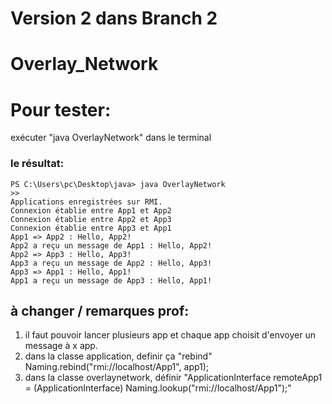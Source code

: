 # Version 2 dans Branch 2
# Overlay_Network
# Pour tester:
exécuter "java OverlayNetwork" dans le terminal 
### le résultat: 
```shell
PS C:\Users\pc\Desktop\java> java OverlayNetwork
>> 
Applications enregistrées sur RMI.
Connexion établie entre App1 et App2
Connexion établie entre App2 et App3
Connexion établie entre App3 et App1
App1 => App2 : Hello, App2!
App2 a reçu un message de App1 : Hello, App2!
App2 => App3 : Hello, App3!
App3 a reçu un message de App2 : Hello, App3!
App3 => App1 : Hello, App1!
App1 a reçu un message de App3 : Hello, App1!
```
## à changer / remarques prof:
1. il faut pouvoir lancer plusieurs app et chaque app choisit d'envoyer un message à x app.
2. dans la classe application, definir ça "rebind"     Naming.rebind("rmi://localhost/App1", app1);
3. dans la classe overlaynetwork, définir "ApplicationInterface remoteApp1 = (ApplicationInterface) Naming.lookup("rmi://localhost/App1");"
